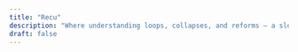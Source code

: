 ```yaml
---
title: "Recu"
description: "Where understanding loops, collapses, and reforms — a slow spiral toward collective awakening."
draft: false
---
```


